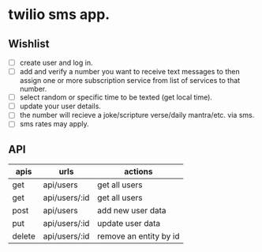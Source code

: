 # twilio sms app.

## Wishlist

- [ ] create user and log in.
- [ ] add and verify a number you want to receive text messages to then assign one or more subscription service from list of services to that number.
- [ ] select random or specific time to be texted (get local time).
- [ ] update your user details.
- [ ] the number will recieve a joke/scripture verse/daily mantra/etc. via sms.
- [ ] sms rates may apply.

## API

| apis   | urls          | actions                |
| ------ | ------------- | ---------------------- |
| get    | api/users     | get all users          |
| get    | api/users/:id | get all users          |
| post   | api/users     | add new user data      |
| put    | api/users/:id | update user data       |
| delete | api/users/:id | remove an entity by id |
